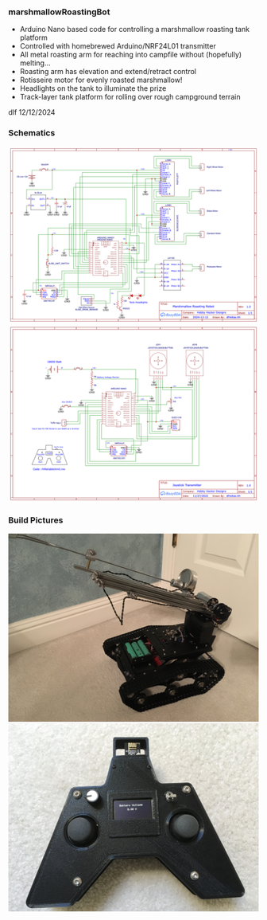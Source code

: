### marshmallowRoastingBot
* Arduino Nano based code for controlling a marshmallow roasting tank platform
* Controlled with homebrewed Arduino/NRF24L01 transmitter
* All metal roasting arm for reaching into campfile without (hopefully) melting...
* Roasting arm has elevation and extend/retract control
* Rotisseire motor for evenly roasted marshmallow!
* Headlights on the tank to illuminate the prize
* Track-layer tank platform for rolling over rough campground terrain

dlf  12/12/2024


### Schematics
![Alt text](./Schematic_Sheet1.png "Marshmallow Roasting Robot")
![Alt text](./Schematic_Sheet2.png "Transmitter")


### Build Pictures
![Alt text](./Robot.jpg "Ready to Roast")
![Alt text](./Transmitter.jpg "Transmitter")

